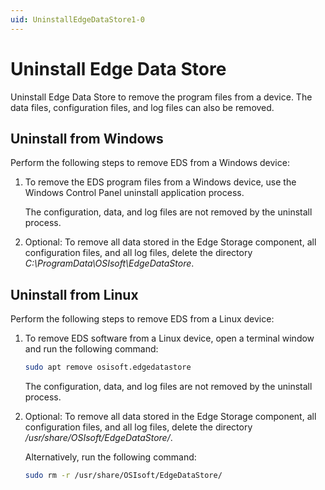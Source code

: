 ```yaml
---
uid: UninstallEdgeDataStore1-0
---
```


# Uninstall Edge Data Store

Uninstall Edge Data Store to remove the program files from a device. The data files, configuration files, and log files can also be removed.

## Uninstall from Windows

Perform the following steps to remove EDS from a Windows device:

1. To remove the EDS program files from a Windows device, use the Windows Control Panel uninstall application process.

    The configuration, data, and log files are not removed by the uninstall process.

2. Optional: To remove all data stored in the Edge Storage component, all configuration files, and all log files, delete the directory _C:\ProgramData\OSIsoft\EdgeDataStore_.

## Uninstall from Linux

Perform the following steps to remove EDS from a Linux device:

1. To remove EDS software from a Linux device, open a terminal window and run the following command:

    ```bash
    sudo apt remove osisoft.edgedatastore

    ```
    
    The configuration, data, and log files are not removed by the uninstall process.

2. Optional: To remove all data stored in the Edge Storage component, all configuration files, and all log files, delete the directory _/usr/share/OSIsoft/EdgeDataStore/_.

    Alternatively, run the following command:

    ```bash
    sudo rm -r /usr/share/OSIsoft/EdgeDataStore/
    ```
